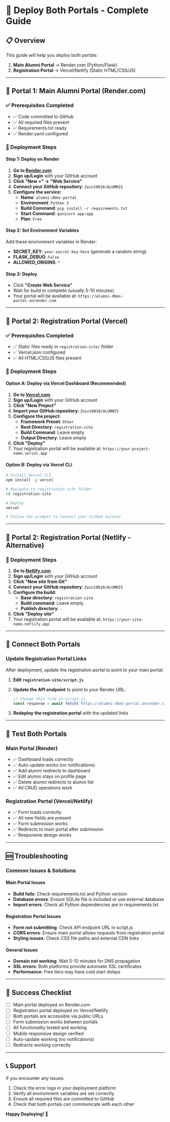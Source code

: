 # 🚀 Deploy Both Portals - Complete Guide

## 📋 Overview
This guide will help you deploy both portals:
1. **Main Alumni Portal** → Render.com (Python/Flask)
2. **Registration Portal** → Vercel/Netlify (Static HTML/CSS/JS)

---

## 🎯 Portal 1: Main Alumni Portal (Render.com)

### ✅ Prerequisites Completed
- ✅ Code committed to GitHub
- ✅ All required files present
- ✅ Requirements.txt ready
- ✅ Render.yaml configured

### 🚀 Deployment Steps

#### Step 1: Deploy on Render
1. **Go to [Render.com](https://render.com)**
2. **Sign up/Login** with your GitHub account
3. **Click "New +" → "Web Service"**
4. **Connect your GitHub repository**: `Zain10010/ALUMNI5`
5. **Configure the service:**
   - **Name**: `alumni-dbms-portal`
   - **Environment**: `Python 3`
   - **Build Command**: `pip install -r requirements.txt`
   - **Start Command**: `gunicorn app:app`
   - **Plan**: `Free`

#### Step 2: Set Environment Variables
Add these environment variables in Render:
- **SECRET_KEY**: `your-secret-key-here` (generate a random string)
- **FLASK_DEBUG**: `False`
- **ALLOWED_ORIGINS**: `*`

#### Step 3: Deploy
- Click **"Create Web Service"**
- Wait for build to complete (usually 5-10 minutes)
- Your portal will be available at: `https://alumni-dbms-portal.onrender.com`

---

## 🎯 Portal 2: Registration Portal (Vercel)

### ✅ Prerequisites Completed
- ✅ Static files ready in `registration-site/` folder
- ✅ Vercel.json configured
- ✅ All HTML/CSS/JS files present

### 🚀 Deployment Steps

#### Option A: Deploy via Vercel Dashboard (Recommended)
1. **Go to [Vercel.com](https://vercel.com)**
2. **Sign up/Login** with your GitHub account
3. **Click "New Project"**
4. **Import your GitHub repository**: `Zain10010/ALUMNI5`
5. **Configure the project:**
   - **Framework Preset**: `Other`
   - **Root Directory**: `registration-site`
   - **Build Command**: Leave empty
   - **Output Directory**: Leave empty
6. **Click "Deploy"**
7. Your registration portal will be available at: `https://your-project-name.vercel.app`

#### Option B: Deploy via Vercel CLI
```bash
# Install Vercel CLI
npm install -g vercel

# Navigate to registration site folder
cd registration-site

# Deploy
vercel

# Follow the prompts to connect your GitHub account
```

---

## 🎯 Portal 2: Registration Portal (Netlify - Alternative)

### 🚀 Deployment Steps
1. **Go to [Netlify.com](https://netlify.com)**
2. **Sign up/Login** with your GitHub account
3. **Click "New site from Git"**
4. **Connect your GitHub repository**: `Zain10010/ALUMNI5`
5. **Configure the build:**
   - **Base directory**: `registration-site`
   - **Build command**: Leave empty
   - **Publish directory**: `.`
6. **Click "Deploy site"**
7. Your registration portal will be available at: `https://your-site-name.netlify.app`

---

## 🔗 Connect Both Portals

### Update Registration Portal Links
After deployment, update the registration portal to point to your main portal:

1. **Edit `registration-site/script.js`**
2. **Update the API endpoint** to point to your Render URL:
   ```javascript
   // Change this line in script.js
   const response = await fetch('https://alumni-dbms-portal.onrender.com/api/registration-portal/submit', {
   ```

3. **Redeploy the registration portal** with the updated links

---

## 📱 Test Both Portals

### Main Portal (Render)
- ✅ Dashboard loads correctly
- ✅ Auto-update works (no notifications)
- ✅ Add alumni redirects to dashboard
- ✅ Edit alumni stays on profile page
- ✅ Delete alumni redirects to alumni list
- ✅ All CRUD operations work

### Registration Portal (Vercel/Netlify)
- ✅ Form loads correctly
- ✅ All new fields are present
- ✅ Form submission works
- ✅ Redirects to main portal after submission
- ✅ Responsive design works

---

## 🆘 Troubleshooting

### Common Issues & Solutions

#### Main Portal Issues
- **Build fails**: Check requirements.txt and Python version
- **Database errors**: Ensure SQLite file is included or use external database
- **Import errors**: Check all Python dependencies are in requirements.txt

#### Registration Portal Issues
- **Form not submitting**: Check API endpoint URL in script.js
- **CORS errors**: Ensure main portal allows requests from registration portal
- **Styling issues**: Check CSS file paths and external CDN links

#### General Issues
- **Domain not working**: Wait 5-10 minutes for DNS propagation
- **SSL errors**: Both platforms provide automatic SSL certificates
- **Performance**: Free tiers may have cold start delays

---

## 🎉 Success Checklist

- [ ] Main portal deployed on Render.com
- [ ] Registration portal deployed on Vercel/Netlify
- [ ] Both portals are accessible via public URLs
- [ ] Form submission works between portals
- [ ] All functionality tested and working
- [ ] Mobile responsive design verified
- [ ] Auto-update working (no notifications)
- [ ] Redirects working correctly

---

## 📞 Support

If you encounter any issues:
1. Check the error logs in your deployment platform
2. Verify all environment variables are set correctly
3. Ensure all required files are committed to GitHub
4. Check that both portals can communicate with each other

**Happy Deploying! 🚀**
